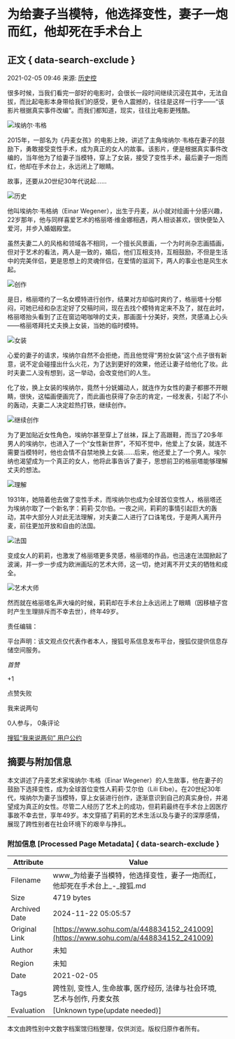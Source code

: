 # 为给妻子当模特，他选择变性，妻子一炮而红，他却死在手术台上

## 正文 { data-search-exclude }


2021-02-05 09:46 来源: [历史控](https://www.sohu.com/a/448834152_241009?spm=smpc.content-abroad.content.1.1732251918003DURpOee)

很多时候，当我们看完一部好的电影时，会很长一段时间继续沉浸在其中，无法自拔，而比起电影本身带给我们的感受，更令人震撼的，往往是这样一行字——“该影片根据真实事件改编”。而我们都知道，现实，往往比电影更残酷。

![埃纳尔·韦格](https://p5.itc.cn/images01/20210205/6687eee7291c4a1ca0a807d9029a8174.jpeg)

2015年，一部名为《丹麦女孩》的电影上映，讲述了主角埃纳尔·韦格在妻子的鼓励下，勇敢接受变性手术，成为真正的女人的故事。该影片，便是根据真实事件改编的，当年他为了给妻子当模特，穿上了女装，接受了变性手术，最后妻子一炮而红，他却在手术台上，永远闭上了眼睛。

故事，还要从20世纪30年代说起……

![历史](https://p6.itc.cn/images01/20210205/5304199e96a6434bb756d3fc98309f2e.jpeg)

他叫埃纳尔·韦格纳（Einar Wegener），出生于丹麦，从小就对绘画十分感兴趣，22岁那年，他与同样喜爱艺术的格丽塔·维金娜相遇，两人相谈甚欢，很快便坠入爱河，并步入婚姻殿堂。

虽然夫妻二人的风格和领域各不相同，一个擅长风景画，一个为时尚杂志画插画，但对于艺术的看法，两人是一致的，婚后，他们互相支持，互相鼓励，不但是生活中的完美伴侣，更是思想上的灵魂伴侣，在爱情的滋润下，两人的事业也是风生水起。

![创作](https://p6.itc.cn/images01/20210205/f1c7e8cf884c4fe9bfb3393e660c4592.jpeg)

是日，格丽塔约了一名女模特进行创作，结果对方却临时爽约了，格丽塔十分郁闷，可她已经和杂志定好了交稿时间，现在去找个模特肯定来不及了，就在此时，格丽塔抬头看到了正在窗边喝咖啡的丈夫，那画面十分美好，突然，灵感涌上心头——格丽塔拜托丈夫换上女装，当她的临时模特。

![女装](https://p6.itc.cn/images01/20210205/f5f8b2ac1a7a4b74878e2e9f75b911ae.jpeg)

心爱的妻子的请求，埃纳尔自然不会拒绝，而且他觉得“男扮女装”这个点子很有新意，说不定会碰撞出什么火花，为了达到更好的效果，他还让妻子给他化了妆。此时夫妻二人没有想到，这一举动，会改变他们的人生。

化了妆，换上女装的埃纳尔，竟然十分妩媚动人，就连作为女性的妻子都挪不开眼睛，很快，这幅画便画完了，而此画也获得了杂志的肯定，一经发表，引起了不小的轰动，夫妻二人决定趁热打铁，继续创作。

![继续创作](https://p5.itc.cn/images01/20210205/e1490e3c797d4dc7a5a233a2a32dd303.jpeg)

为了更加贴近女性角色，埃纳尔甚至穿上了丝袜，踩上了高跟鞋，而当了20多年男人的埃纳尔，也进入了一个“女性新世界”，不知不觉中，他爱上了女装，就连不需要当模特时，他也会情不自禁地换上女装……后来，他还爱上了一个男人。埃尔纳也渴望成为一个真正的女人，他将此事告诉了妻子，思想前卫的格丽塔能够理解丈夫的想法。

![理解](https://p1.itc.cn/images01/20210205/4661b01a9a424b7b9ec360d27f5bcc0e.jpeg)

1931年，她陪着他去做了变性手术，而埃纳尔也成为全球首位变性人，格丽塔还为埃纳尔取了一个新名字：莉莉·艾尔伯。一夜之间，莉莉的事情引起巨大的轰动，其中大部分人对此无法理解，对夫妻二人进行了口诛笔伐，于是两人离开丹麦，前往更加开放和自由的法国。

![法国](https://p0.itc.cn/images01/20210205/eba87bb892b8480b91b6c9f1d3dcec1e.jpeg)

变成女人的莉莉，也激发了格丽塔更多灵感，格丽塔的作品，也迅速在法国掀起了波澜，并一步一步成为欧洲画坛的艺术大师，这一切，绝对离不开丈夫的牺牲和成全。

![艺术大师](https://p7.itc.cn/images01/20210205/50aca1f0b2f741ac8b373ac8255bbf32.jpeg)

然而就在格丽塔名声大噪的时候，莉莉却在手术台上永远闭上了眼睛（因移植子宫时产生生理排斥而不幸去世），终年49岁。

责任编辑：

平台声明：该文观点仅代表作者本人，搜狐号系信息发布平台，搜狐仅提供信息存储空间服务。

_首赞_

+1

点赞失败

我来说两句

0人参与， 0条评论

[搜狐“我来说两句” 用户公约](http://zt.pinglun.sohu.com/s2014/sljyhgy/index.shtml)

## 摘要与附加信息

<!-- tcd_abstract -->
本文讲述了丹麦艺术家埃纳尔·韦格（Einar Wegener）的人生故事，他在妻子的鼓励下选择变性，成为全球首位变性人莉莉·艾尔伯（Lili Elbe）。在20世纪30年代，埃纳尔为妻子当模特，穿上女装进行创作，逐渐意识到自己的真实身份，并渴望成为真正的女性。尽管二人经历了艺术上的成功，但莉莉最终在手术台上因医疗事故不幸去世，享年49岁。本文穿插了莉莉的艺术生活以及与妻子的深厚感情，展现了跨性别者在社会环境下的艰辛与挣扎。
<!-- tcd_abstract_end -->

### 附加信息 [Processed Page Metadata] { data-search-exclude }

| Attribute       | Value                                  |
|-----------------|----------------------------------------|
| Filename        | www_为给妻子当模特，他选择变性，妻子一炮而红，他却死在手术台上_-_搜狐.md                             |
| Size            | 4719 bytes                           |
| Archived Date   | 2024-11-22 05:05:57                             |
| Original Link   | [https://www.sohu.com/a/448834152_241009](https://www.sohu.com/a/448834152_241009)                       |
| Author          | 未知                               |
| Region          | 未知                               |
| Date            | 2021-02-05                                 |
| Tags            | 跨性别, 变性人, 生命故事, 医疗经历, 法律与社会环境, 艺术与创作, 丹麦女孩                                 |
| Evaluation            | [Unknown type(update needed)]                                 |
<!-- tcd_table_end -->

本文由跨性别中文数字档案馆归档整理，仅供浏览。版权归原作者所有。
